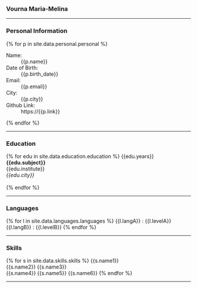 ### Vourna Maria-Melina
_______________________ 

### Personal Information

{% for p in site.data.personal.personal %} 
<dl>
<dt> Name: </dt>
<dd> {{p.name}} </dd> 
<dt> Date of Birth: </dt>
<dd> {{p.birth_date}} </dd>  
<dt> Email: </dt>
<dd> {{p.email}} </dd> 
<dt> City: </dt>
<dd> {{p.city}} </dd>
<dt> Github Link: </dt> 
<dd> https://{{p.link}} </dd>
</dl>
{% endfor %}
 
_______________________

### Education

{% for edu in site.data.education.education %}
{{edu.years}}<br>
__{{edu.subject}}__ <br>
{{edu.institute}} <br> 
*{{edu.city}}* <br> <br>
{% endfor %}

_______________________

### Languages

{% for l in site.data.languages.languages %}
{{l.langA}} :  {{l.levelA}}  
{{l.langB}} :  {{l.levelB}}
{% endfor %}

_______________________

### Skills

{% for s in site.data.skills.skills %}
{{s.name1}}  
{{s.name2}}
{{s.name3}}  
{{s.name4}}
{{s.name5}} 
{{s.name6}}
{% endfor %}

_______________________
